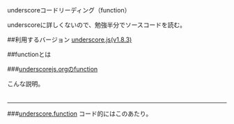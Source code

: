underscoreコードリーディング（function）

underscoreに詳しくないので、勉強半分でソースコードを読む。



##利用するバージョン
[underscore.js(v1.8.3)](https://github.com/jashkenas/underscore/tree/1.8.3)


##functionとは


###[underscorejs.orgのfunction](http://underscorejs.org/#function)

こんな説明。
>####

```javascript

```

------------- 



###[underscore.function](https://github.com/jashkenas/underscore/blob/1.8.3/underscore.js#L211)
コード的にはこのあたり。

```javascript

```


